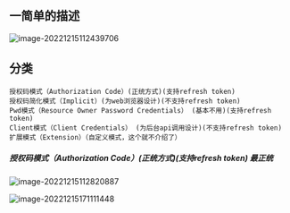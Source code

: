 ## 一简单的描述

![image-20221215112439706](https://gitee.com/aiiw/images/raw/master/img/image-20221215112439706.png)

## 分类

```
授权码模式（Authorization Code）(正统方式)(支持refresh token)
授权码简化模式（Implicit）(为web浏览器设计)(不支持refresh token)
Pwd模式（Resource Owner Password Credentials） (基本不用)(支持refresh token)
Client模式（Client Credentials） (为后台api调用设计)(不支持refresh token)
扩展模式（Extension）（自定义模式，这个就不介绍了）

```

##### 授权码模式（Authorization Code）(正统方式)(支持refresh token) 最正统

![image-20221215112820887](https://gitee.com/aiiw/images/raw/master/img/image-20221215112820887.png)

![image-20221215171111448](https://gitee.com/aiiw/images/raw/master/img/image-20221215171111448.png)

